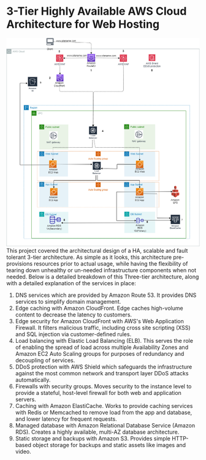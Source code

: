 # 3-Tier Highly Available AWS Cloud Architecture for Web Hosting
![3-tier-highly-available-aws-cloud-architecture](image.png)  
This project covered the architectural design of a HA, scalable and fault tolerant 3-tier architecture. As simple as it looks, this architecture pre-provisions resources prior to actual usage, while having the flexibility of tearing down unhealthy or un-needed infrastructure components when not needed. Below is a detailed breakdown of this Three-tier architecture, along with a detailed explanation of the services in place: 
1. DNS services which are provided by Amazon Route 53. It provides DNS services to simplify domain management.
2. Edge caching with Amazon CloudFront. Edge caches high-volume content to decrease the latency to customers.
3. Edge security for Amazon CloudFront with AWS's Web Application Firewall. It filters malicious traffic, including cross site scripting (XSS) and SQL injection via customer-defined rules.
4. Load balancing with Elastic Load Balancing (ELB). This serves the role of enabling the spread of load across multiple Availability Zones and Amazon EC2 Auto Scaling groups for purposes of redundancy and decoupling of services.
5. DDoS protection with AWS Shield which safeguards the infrastructure against the most common network and transport layer DDoS attacks automatically.
6. Firewalls with security groups. Moves security to the instance level to provide a stateful, host-level firewall for both web and application servers.
7. Caching with Amazon ElastiCache. Works to provide caching services with Redis or Memcached to remove load from the app and database, and lower latency for frequent requests.
8. Managed database with Amazon Relational Database Service (Amazon RDS). Creates a highly available, multi-AZ database architecture.
9. Static storage and backups with Amazon S3. Provides simple HTTP-based object storage for backups and static assets like images and video.
